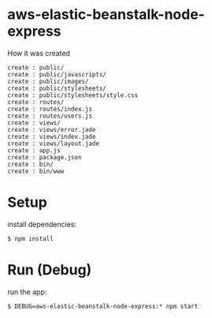 # aws-elastic-beanstalk-node-express

How it was created
```
create : public/
create : public/javascripts/
create : public/images/
create : public/stylesheets/
create : public/stylesheets/style.css
create : routes/
create : routes/index.js
create : routes/users.js
create : views/
create : views/error.jade
create : views/index.jade
create : views/layout.jade
create : app.js
create : package.json
create : bin/
create : bin/www
```

# Setup
install dependencies:
```
$ npm install
```

# Run (Debug)
run the app:
``` 
$ DEBUG=aws-elastic-beanstalk-node-express:* npm start
```